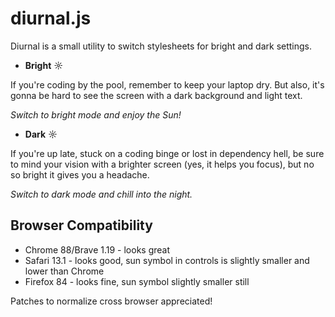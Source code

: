 # diurnal.js

Diurnal is a small utility to switch stylesheets for bright and dark settings.

- **Bright** ☼

If you're coding by the pool, remember to keep your laptop dry.  But
also, it's gonna be hard to see the screen with a dark background and
light text.

*Switch to bright mode and enjoy the Sun!*

- **Dark** ☼

If you're up late, stuck on a coding binge or lost in dependency hell,
be sure to mind your vision with a brighter screen (yes, it helps you
focus), but no so bright it gives you a headache.

*Switch to dark mode and chill into the night.*

## Browser Compatibility

- Chrome 88/Brave 1.19 - looks great
- Safari 13.1 - looks good, sun symbol in controls is slightly smaller and lower than Chrome
- Firefox 84 - looks fine, sun symbol slightly smaller still

Patches to normalize cross browser appreciated!

